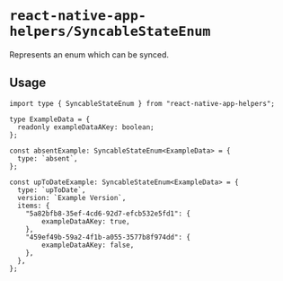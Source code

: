 # `react-native-app-helpers/SyncableStateEnum`

Represents an enum which can be synced.

## Usage

```tsx
import type { SyncableStateEnum } from "react-native-app-helpers";

type ExampleData = {
  readonly exampleDataAKey: boolean;
};

const absentExample: SyncableStateEnum<ExampleData> = {
  type: `absent`,
};

const upToDateExample: SyncableStateEnum<ExampleData> = {
  type: `upToDate`,
  version: `Example Version`,
  items: {
    "5a82bfb8-35ef-4cd6-92d7-efcb532e5fd1": {
        exampleDataAKey: true,
    },
    "459ef49b-59a2-4f1b-a055-3577b8f974dd": {
        exampleDataAKey: false,
    },
  },
};
```
